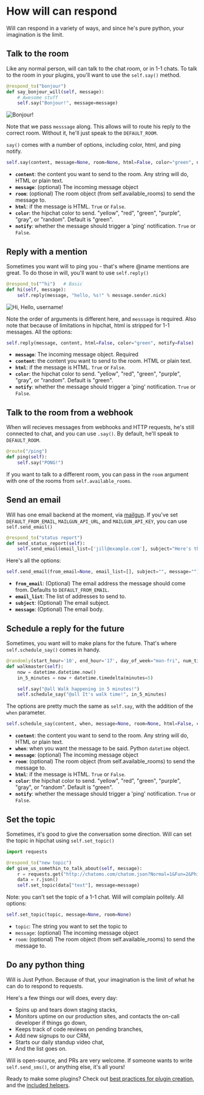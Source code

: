 # How will can respond

Will can respond in a variety of ways, and since he's pure python, your imagination is the limit.


## Talk to the room

Like any normal person, will can talk to the chat room, or in 1-1 chats.  To talk to the room in your plugins, you'll want to use the `self.say()` method.

```python
@respond_to("bonjour")
def say_bonjour_will(self, message):
    # Awesome stuff
    self.say("Bonjour!", message=message)
```

![Bonjour!](/img/only_bonjour.gif)

Note that we pass `messsage` along.  This allows will to route his reply to the correct room.  Without it, he'll just speak to the `DEFAULT_ROOM`.

`say()` comes with a number of options, including color, html, and ping notify. 

```python
self.say(content, message=None, room=None, html=False, color="green", notify=False)
```

- **`content`**: the content you want to send to the room. Any string will do, HTML or plain text.
- **`message`**: (optional) The incoming message object
- **`room`**: (optional) The room object (from self.available_rooms) to send the message to.
- **`html`**: if the message is HTML. `True` or `False`.
- **`color`**: the hipchat color to send. "yellow", "red", "green", "purple", "gray", or "random". Default is "green".
- **`notify`**: whether the message should trigger a 'ping' notification. `True` or `False`.

## Reply with a mention

Sometimes you want will to ping you - that's where @name mentions are great.  To do those in will, you'll want to use `self.reply()`

```python
@respond_to("^hi")   # Basic
def hi(self, message):
    self.reply(message, "hello, %s!" % message.sender.nick)
```

![Hi, Hello, username!](/img/hi_hello.gif)

Note the order of arguments is different here, and `messsage` is required. Also note that because of limitations in hipchat, html is stripped for 1-1 messages.  All the options: 

```python
self.reply(message, content, html=False, color="green", notify=False)
```

- **`message`**: The incoming message object.  Required
- **`content`**: the content you want to send to the room. HTML or plain text.
- **`html`**: if the message is HTML. `True` or `False`.
- **`color`**: the hipchat color to send. "yellow", "red", "green", "purple", "gray", or "random". Default is "green".
- **`notify`**: whether the message should trigger a 'ping' notification. `True` or `False`.



## Talk to the room from a webhook

When will recieves messages from webhooks and HTTP requests, he's still connected to chat, and you can use `.say()`. By default, he'll speak to `DEFAULT_ROOM`.

```python
@route("/ping")
def ping(self):
    self.say("PONG!")
```

If you want to talk to a different room, you can pass in the `room` argument with one of the rooms from `self.available_rooms`.


## Send an email

Will has one email backend at the moment, via [mailgun](http://www.mailgun.com).  If you've set `DEFAULT_FROM_EMAIL`, `MAILGUN_API_URL`, and `MAILGUN_API_KEY`, you can use `self.send_email()`

```python
@respond_to("status report")
def send_status_report(self):
    self.send_email(email_list=['jill@example.com'], subject="Here's the latest report", message=rendered_template("report.html", {}))
```

Here's all the options:

```python
self.send_email(from_email=None, email_list=[], subject="", message="")
```

- **`from_email`**: (Optional) The email address the message should come from. Defaults to `DEFAULT_FROM_EMAIL`.
- **`email_list`**: The list of addresses to send to.
- **`subject`**: (Optional) The email subject.
- **`message`**: (Optional) The email body.


## Schedule a reply for the future

Sometimes, you want will to make plans for the future.  That's where `self.schedule_say()` comes in handy.


```python
@randomly(start_hour='10', end_hour='17', day_of_week="mon-fri", num_times_per_day=1)
def walkmaster(self):
    now = datetime.datetime.now()
    in_5_minutes = now + datetime.timedelta(minutes=5)

    self.say("@all Walk happening in 5 minutes!")
    self.schedule_say("@all It's walk time!", in_5_minutes)
```

The options are pretty much the same as `self.say`, with the addition of the `when` parameter.

```python
self.schedule_say(content, when, message=None, room=None, html=False, color="green", notify=False)
```

- **`content`**: the content you want to send to the room. Any string will do, HTML or plain text.
- **`when`**: when you want the message to be said. Python `datetime` object.
- **`message`**: (optional) The incoming message object
- **`room`**: (optional) The room object (from self.available_rooms) to send the message to.
- **`html`**: if the message is HTML. `True` or `False`.
- **`color`**: the hipchat color to send. "yellow", "red", "green", "purple", "gray", or "random". Default is "green".
- **`notify`**: whether the message should trigger a 'ping' notification. `True` or `False`.


## Set the topic

Sometimes, it's good to give the conversation some direction.  Will can set the topic in hipchat using `self.set_topic()`

```python
import requests

@respond_to("new topic")
def give_us_somethin_to_talk_about(self, message):
    r = requests.get("http://chatoms.com/chatom.json?Normal=1&Fun=2&Philosophy=3&Out+There=4")
    data = r.json()
    self.set_topic(data["text"], message=message)
```

Note: you can't set the topic of a 1-1 chat. Will will complain politely.  All options:

```python
self.set_topic(topic, message=None, room=None) 
```

- `topic`: The string you want to set the topic to
- `message`: (optional) The incoming message object
- `room`: (optional) The room object (from self.available_rooms) to send the message to.



## Do any python thing

Will is Just Python.  Because of that, your imagination is the limit of what he can do to respond to requests.

Here's a few things our will does, every day:

- Spins up and tears down staging stacks,
- Monitors uptime on our production sites, and contacts the on-call developer if things go down,
- Keeps track of code reviews on pending branches,
- Add new signups to our CRM,
- Starts our daily standup video chat,
- And the list goes on.

Will is open-source, and PRs are very welcome.  If someone wants to write `self.send_sms()`, or anything else, it's all yours!

Ready to make some plugins?  Check out [best practices for plugin creation](create.md), and the [included helpers](create.md).
